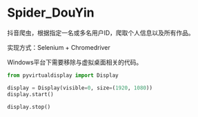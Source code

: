 # Spider_DouYin
抖音爬虫，根据指定一名或多名用户ID，爬取个人信息以及所有作品。



实现方式：Selenium + Chromedriver

Windows平台下需要移除与虚拟桌面相关的代码。

```python
from pyvirtualdisplay import Display

display = Display(visible=0, size=(1920, 1080))
display.start()

display.stop()
```

